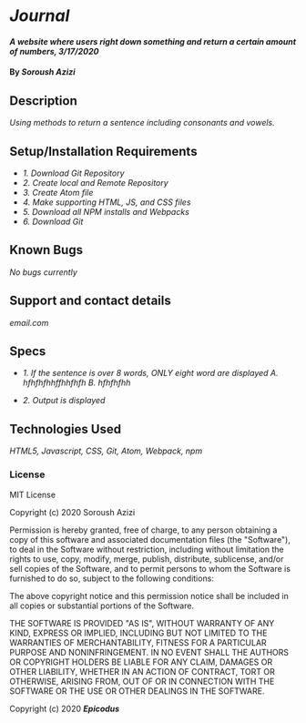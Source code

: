 # _Journal_

#### _A website where users right down something and return a certain amount of numbers, 3/17/2020_

#### By _Soroush Azizi_

## Description

_Using methods to return a sentence including consonants and vowels._

## Setup/Installation Requirements

* _1. Download Git Repository_
* _2. Create local and Remote Repository_
* _3. Create Atom file_
* _4. Make supporting HTML, JS, and CSS files_
* _5. Download all NPM installs and Webpacks_
* _6. Download Git_

## Known Bugs

_No bugs currently_

## Support and contact details

_email.com_

## Specs

* _1. If the sentence is over 8 words, ONLY eight word are displayed_
  _A. hfhfhfhhffhhfhfh_
  _B. hfhfhfhh_

* _2. Output is displayed_

## Technologies Used

_HTML5, Javascript, CSS, Git, Atom, Webpack, npm_

### License

MIT License

Copyright (c) 2020 Soroush Azizi

Permission is hereby granted, free of charge, to any person obtaining a copy of this software and associated documentation files (the "Software"), to deal in the Software without restriction, including without limitation the rights to use, copy, modify, merge, publish, distribute, sublicense, and/or sell copies of the Software, and to permit persons to whom the Software is furnished to do so, subject to the following conditions:

The above copyright notice and this permission notice shall be included in all copies or substantial portions of the Software.

THE SOFTWARE IS PROVIDED "AS IS", WITHOUT WARRANTY OF ANY KIND, EXPRESS OR IMPLIED, INCLUDING BUT NOT LIMITED TO THE WARRANTIES OF MERCHANTABILITY, FITNESS FOR A PARTICULAR PURPOSE AND NONINFRINGEMENT. IN NO EVENT SHALL THE AUTHORS OR COPYRIGHT HOLDERS BE LIABLE FOR ANY CLAIM, DAMAGES OR OTHER LIABILITY, WHETHER IN AN ACTION OF CONTRACT, TORT OR OTHERWISE, ARISING FROM, OUT OF OR IN CONNECTION WITH THE SOFTWARE OR THE USE OR OTHER DEALINGS IN THE SOFTWARE.

Copyright (c) 2020 **_Epicodus_**
